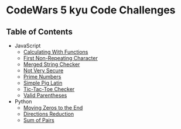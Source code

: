 # CodeWars 5 kyu Code Challenges

## Table of Contents

- JavaScript
  - [Calculating With Functions](calculating-with-functions)
  - [First Non-Repeating Character](first-non-repeating-character)
  - [Merged String Checker](merged-string-checker)
  - [Not Very Secure](not-very-secure)
  - [Prime Numbers](prime-numbers)
  - [Simple Pig Latin](simple-pig-latin)
  - [Tic-Tac-Toe Checker](tic-tac-toe-checker)
  - [Valid Parentheses](valid-parentheses)
- Python
  - [Moving Zeros to the End](moving-zeros-to-the-end)
  - [Directions Reduction](directions-reduction)
  - [Sum of Pairs](sum-of-pairs)
